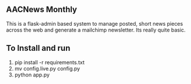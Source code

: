 ## AACNews Monthly

This is a flask-admin based system to manage posted, short news pieces across the web and generate a mailchimp newsletter. Its really quite basic. 

## To Install and run

1. pip install -r requirements.txt
2. mv config.live.py config.py
3. python app.py

